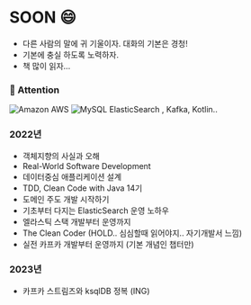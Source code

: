 # SOON 😄
- 다른 사람의 말에 귀 기울이자. 대화의 기본은 경청!
- 기본에 충실 하도록 노력하자.
- 책 많이 읽자... 

### 🌱 Attention
![Amazon AWS](https://img.shields.io/badge/-Amazon%20AWS-232F3E?style=falt-square&logo=Amazon%20AWS&logoColor=white)
![MySQL](https://img.shields.io/badge/-MySQL-4479A1?style=falt-square&logo=MySQL&logoColor=white)
ElasticSearch , 
Kafka,
Kotlin..


### 2022년
- 객체지향의 사실과 오해
- Real-World Software Development 
- 데이터중심 애플리케이션 설계
- TDD, Clean Code with Java 14기
- 도메인 주도 개발 시작하기
- 기초부터 다지는 ElasticSearch 운영 노하우
- 엘라스틱 스택 개발부터 운영까지 
- The Clean Coder (HOLD.. 심심할때 읽어야지.. 자기개발서 느낌)
- 실전 카프카 개발부터 운영까지 (기본 개념인 챕터만)

### 2023년
- 카프카 스트림즈와 ksqlDB 정복 (ING)

<!--
**SoonMyeong/SoonMyeong** is a ✨ _special_ ✨ repository because its `README.md` (this file) appears on your GitHub profile.

Here are some ideas to get you started:

- 🔭 I’m currently working on ...
- 🌱 I’m currently learning ...
- 👯 I’m looking to collaborate on ...
- 🤔 I’m looking for help with ...
- 💬 Ask me about ...
- 📫 How to reach me: ...
- 😄 Pronouns: ...
- ⚡ Fun fact: ...
-->
